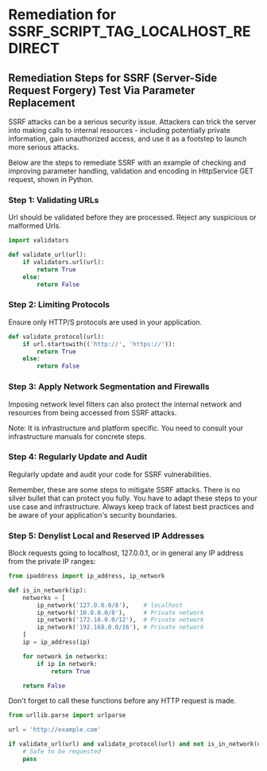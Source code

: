 # Remediation for SSRF_SCRIPT_TAG_LOCALHOST_REDIRECT

## Remediation Steps for SSRF (Server-Side Request Forgery) Test Via Parameter Replacement

SSRF attacks can be a serious security issue. Attackers can trick the server into making calls to internal resources - including potentially private information, gain unauthorized access, and use it as a footstep to launch more serious attacks.

Below are the steps to remediate SSRF with an example of checking and improving parameter handling, validation and encoding in HttpService GET request, shown in Python.

### Step 1: Validating URLs

Url should be validated before they are processed. Reject any suspicious or malformed Urls.

```python
import validators

def validate_url(url):
    if validators.url(url):
        return True
    else: 
        return False
```

### Step 2: Limiting Protocols

Ensure only HTTP/S protocols are used in your application. 

```python
def validate_protocol(url):
    if url.startswith(('http://', 'https://')):
        return True
    else:
        return False
```

### Step 3: Apply Network Segmentation and Firewalls

Imposing network level filters can also protect the internal network and resources from being accessed from SSRF attacks.

Note: It is infrastructure and platform specific. You need to consult your infrastructure manuals for concrete steps.

### Step 4: Regularly Update and Audit

Regularly update and audit your code for SSRF vulnerabilities.

Remember, these are some steps to mitigate SSRF attacks. There is no silver bullet that can protect you fully. You have to adapt these steps to your use case and infrastructure. Always keep track of latest best practices and be aware of your application's security boundaries.

### Step 5: Denylist Local and Reserved IP Addresses

Block requests going to localhost, 127.0.0.1, or in general any IP address from the private IP ranges:

```python
from ipaddress import ip_address, ip_network

def is_in_network(ip):
    networks = [
        ip_network('127.0.0.0/8'),    # localhost
        ip_network('10.0.0.0/8'),     # Private network
        ip_network('172.16.0.0/12'),  # Private network
        ip_network('192.168.0.0/16'), # Private network
    ]
    ip = ip_address(ip)

    for network in networks:
        if ip in network:
            return True

    return False
```

Don't forget to call these functions before any HTTP request is made.

```python
from urllib.parse import urlparse

url = 'http://example.com'

if validate_url(url) and validate_protocol(url) and not is_in_network(urlparse(url).hostname):
    # Safe to be requested
    pass
```